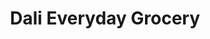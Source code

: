 ---
title: "Dali Everyday Grocery"
url: /quezon-city/dali-everyday-grocery-regalado-avenue/
shop: supermarket
---